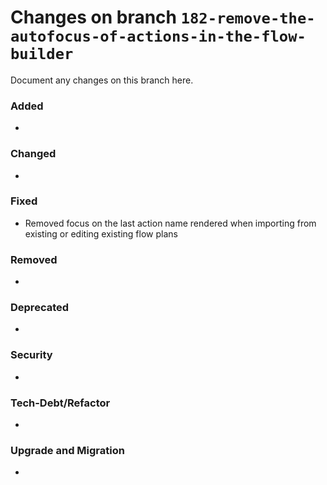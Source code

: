 # Changes on branch `182-remove-the-autofocus-of-actions-in-the-flow-builder`
Document any changes on this branch here.
### Added
- 

### Changed
- 

### Fixed
- Removed focus on the last action name rendered when importing from existing or editing existing flow plans 

### Removed
- 

### Deprecated
- 

### Security
- 

### Tech-Debt/Refactor
- 

### Upgrade and Migration
- 
